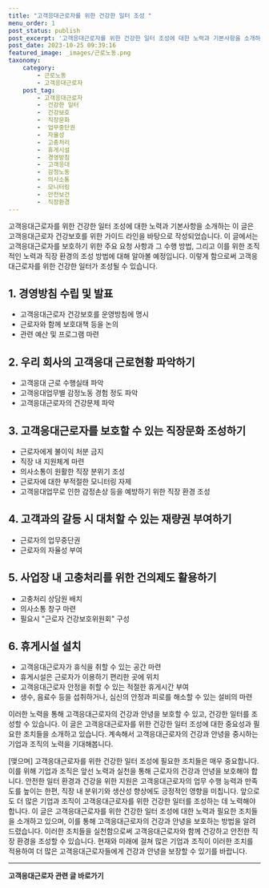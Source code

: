 ```yaml
---
title: "고객응대근로자를 위한 건강한 일터 조성 "
menu_order: 1
post_status: publish
post_excerpt: '고객응대근로자를 위한 건강한 일터 조성에 대한 노력과 기본사항을 소개하는 이 글은 고객응대근로자 건강보호를 위한 가이드 라인을 바탕으로 작성되었습니다. 이 글에서는 고객응대근로자를 보호하기 위한 주요 요청 사항과 그 수행 방법, 그리고 이를 위한 조직적인 노력과 직장 환경의 조성 방법에 대해 알아볼 예정입니다. 이렇게 함으로써 고객응대근로자를 위한 건강한 일터가 조성될 수 있습니다.'
post_date: 2023-10-25 09:39:16
featured_image: _images/근로노동.png
taxonomy:
    category:
        - 근로노동
        - 고객응대근로자
    post_tag:
        - 고객응대근로자
        -  건강한 일터
        -  건강보호
        -  직장문화
        -  업무중단권
        -  자율성
        -  고충처리
        -  휴게시설
        -  경영방침
        -  고객응대
        -  감정노동
        -  의사소통
        -  모니터링
        -  안전보건
        -  직장환경
---
```



고객응대근로자를 위한 건강한 일터 조성에 대한 노력과 기본사항을 소개하는 이 글은 고객응대근로자 건강보호를 위한 가이드 라인을 바탕으로 작성되었습니다. 이 글에서는 고객응대근로자를 보호하기 위한 주요 요청 사항과 그 수행 방법, 그리고 이를 위한 조직적인 노력과 직장 환경의 조성 방법에 대해 알아볼 예정입니다. 이렇게 함으로써 고객응대근로자를 위한 건강한 일터가 조성될 수 있습니다.

## 1. 경영방침 수립 및 발표
- 고객응대근로자 건강보호를 운영방침에 명시
- 근로자와 함께 보호대책 등을 논의
- 관련 예산 및 프로그램 마련

## 2. 우리 회사의 고객응대 근로현황 파악하기
- 고객응대 근로 수행실태 파악
- 고객응대업무별 감정노동 경험 정도 파악
- 고객응대근로자의 건강문제 파악

## 3. 고객응대근로자를 보호할 수 있는 직장문화 조성하기
- 근로자에게 불이익 처분 금지
- 직장 내 지원체계 마련
- 의사소통이 원활한 직장 분위기 조성
- 근로자에 대한 부적절한 모니터링 자제
- 고객응대업무로 인한 감정손상 등을 예방하기 위한 직장 환경 조성

## 4. 고객과의 갈등 시 대처할 수 있는 재량권 부여하기
- 근로자의 업무중단권
- 근로자의 자율성 부여

## 5. 사업장 내 고충처리를 위한 건의제도 활용하기
- 고충처리 상담원 배치
- 의사소통 창구 마련
- 필요시 "근로자 건강보호위원회" 구성

## 6. 휴게시설 설치
- 고객응대근로자가 휴식을 취할 수 있는 공간 마련
- 휴게시설은 근로자가 이용하기 편리한 곳에 위치
- 고객응대근로자 안정을 취할 수 있는 적절한 휴게시간 부여
- 생수, 음료수 등을 섭취하거나, 심신의 안정과 피로를 해소할 수 있는 설비의 마련

이러한 노력을 통해 고객응대근로자의 건강과 안녕을 보호할 수 있고, 건강한 일터를 조성할 수 있습니다. 이 글은 고객응대근로자를 위한 건강한 일터 조성에 대한 중요성과 필요한 조치들을 소개하고 있습니다. 계속해서 고객응대근로자의 건강과 안녕을 중시하는 기업과 조직의 노력을 기대해봅니다.

[맺으며]
고객응대근로자를 위한 건강한 일터 조성에 필요한 조치들은 매우 중요합니다. 이를 위해 기업과 조직은 앞선 노력과 실천을 통해 근로자의 건강과 안녕을 보호해야 합니다. 안전한 일터 환경과 건강을 위한 지원은 고객응대근로자의 업무 수행 능력과 만족도를 높이는 한편, 직장 내 분위기와 생산성 향상에도 긍정적인 영향을 미칩니다. 앞으로도 더 많은 기업과 조직이 고객응대근로자를 위한 건강한 일터를 조성하는 데 노력해야 합니다. 이 글은 고객응대근로자를 위한 건강한 일터 조성에 대한 노력과 필요한 조치들을 소개하고 있으며, 이를 통해 고객응대근로자의 건강과 안녕을 보호하는 방법을 알려드렸습니다. 이러한 조치들을 실천함으로써 고객응대근로자와 함께 건강하고 안전한 직장 환경을 조성할 수 있습니다. 현재와 미래에 걸쳐 많은 기업과 조직이 이러한 조치를 적용하여 더 많은 고객응대근로자들에게 건강과 안녕을 보장할 수 있기를 바랍니다.
<!-- wp:separator -->
<hr class="wp-block-separator has-alpha-channel-opacity"/>
<!-- /wp:separator -->

<!-- wp:group {"backgroundColor":"base","layout":{"type":"constrained"}} -->
<div class="wp-block-group has-base-background-color has-background"><!-- wp:paragraph {"align":"center","fontSize":"medium"} -->
<p class="has-text-align-center has-large-font-size"><strong>고객응대근로자 관련 글 바로가기</strong></p>
<!-- /wp:paragraph -->


<!-- wp:latest-posts {"categories":[{"id":9570,"count":19,"description":"","link":"https://uknowlaw.com/category/%ea%b3%a0%ea%b0%9d%ec%9d%91%eb%8c%80%ea%b7%bc%eb%a1%9c%ec%9e%90/","name":"고객응대근로자","slug":"고객응대근로자","taxonomy":"category","parent":0,"meta":[],"_links":{"self":[{"href":"https://uknowlaw.com/wp-json/wp/v2/categories/9570"}],"collection":[{"href":"https://uknowlaw.com/wp-json/wp/v2/categories"}],"about":[{"href":"https://uknowlaw.com/wp-json/wp/v2/taxonomies/category"}],"wp:post_type":[{"href":"https://uknowlaw.com/wp-json/wp/v2/posts?categories=9570"}],"curies":[{"name":"wp","href":"https://api.w.org/{rel}","templated":true}]}}],"postsToShow":100,"excerptLength":28,"postLayout":"grid","columns":2,"featuredImageAlign":"left","featuredImageSizeSlug":"large","fontSize":18px} /--></div>
<!-- /wp:group -->